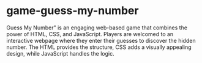 # game-guess-my-number
Guess My Number" is an engaging web-based game that combines the power of HTML, CSS, and JavaScript. Players are welcomed to an interactive webpage where they enter their guesses to discover the hidden number. The HTML provides the structure, CSS adds a visually appealing design, while JavaScript handles the logic.


